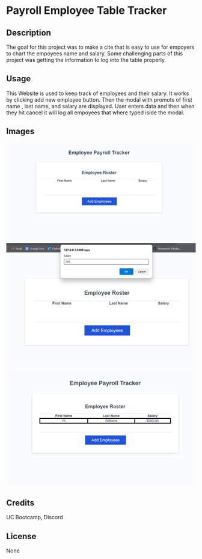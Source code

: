 # Payroll Employee Table Tracker

## Description
The goal for this project was to make a cite that is easy to use for empoyers to chart the empoyees name and salary. Some challenging parts of this project was getting the information to log into the table properly.

## Usage
This Website is used to keep track of employees and their salary. It works by clicking add new employee button. Then the modal with promots of first name , last name, and salary are displayed. User enters data and then when they hit cancel it will log all empoyees that where typed iside the modal.

## Images
![alt text](<Screenshot 2024-06-16 181212.png>) 
![alt text](<Screenshot 2024-06-16 181258.png>) 
![alt text](<Screenshot 2024-06-16 181331.png>)

## Credits
UC Bootcamp, Discord

## License
None
